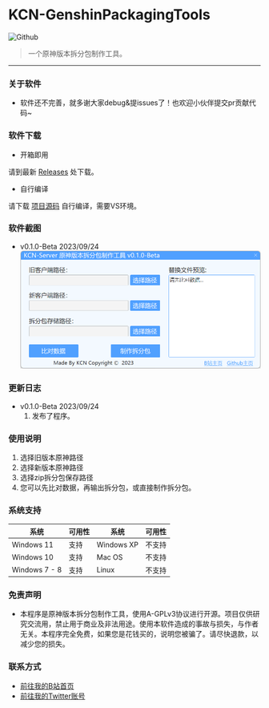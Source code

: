 # KCN-GenshinPackagingTools

![Github](https://socialify.git.ci/JDDKCN/KCN-GenshinPackagingTools/image?description=1&forks=1&issues=1&language=1&logo=https%3A%2F%2Favatars.githubusercontent.com/u/103011451?v=4&name=1&owner=1&pulls=1&stargazers=1&theme=Light)

> 一个原神版本拆分包制作工具。

---

### 关于软件
- 软件还不完善，就多谢大家debug&提issues了！也欢迎小伙伴提交pr贡献代码~

### 软件下载
- 开箱即用

请到最新 [Releases](https://github.com/JDDKCN/KCN-GenshinPackagingTools/releases/) 处下载。

- 自行编译

请下载 [项目源码](https://codeload.github.com/JDDKCN/KCN-GenshinPackagingTools/zip/refs/heads/main.zip) 自行编译，需要VS环境。

### 软件截图
- v0.1.0-Beta 2023/09/24
![APP_CN](Doc/image01.png)

### 更新日志
- v0.1.0-Beta 2023/09/24
  1. 发布了程序。

### 使用说明
  1. 选择旧版本原神路径
  2. 选择新版本原神路径
  3. 选择zip拆分包保存路径
  4. 您可以先比对数据，再输出拆分包，或直接制作拆分包。

### 系统支持
| 系统           | 可用性    | 系统         | 可用性    |
|---------------|----------|--------------|----------|
| Windows 11    | 支持     | Windows XP   | 不支持    |
| Windows 10    | 支持     | Mac OS       | 不支持    |
| Windows 7 - 8 | 支持   | Linux        | 不支持    |

### 免责声明
- 本程序是原神版本拆分包制作工具，使用A-GPLv3协议进行开源。项目仅供研究交流用，禁止用于商业及非法用途。使用本软件造成的事故与损失，与作者无关。本程序完全免费，如果您是花钱买的，说明您被骗了。请尽快退款，以减少您的损失。

### 联系方式
- [前往我的B站首页](https://space.bilibili.com/475547854/)
- [前往我的Twitter账号](https://twitter.com/2233KCN)
